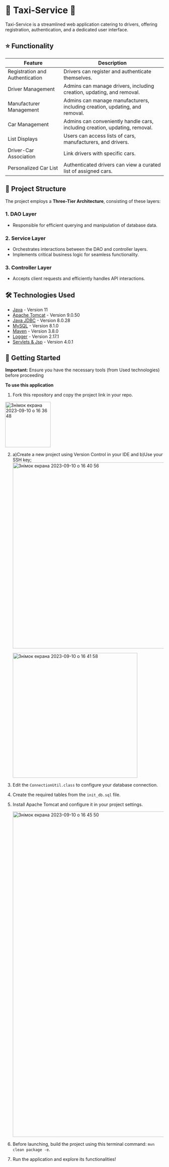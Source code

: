 # 🚕 Taxi-Service 🚖

Taxi-Service is a streamlined web application catering to drivers, offering registration, authentication, and a dedicated user interface.

## ⭐️ Functionality


| Feature                           | Description                                                                  |
|----------------------------------|------------------------------------------------------------------------------|
| Registration and Authentication | Drivers can register and authenticate themselves.                          |
| Driver Management                | Admins can manage drivers, including creation, updating, and removal.        |
| Manufacturer Management          | Admins can manage manufacturers, including creation, updating, and removal.  |
| Car Management                   | Admins can conveniently handle cars, including creation, updating, removal. |
| List Displays                    | Users can access lists of cars, manufacturers, and drivers.                  |
| Driver-Car Association           | Link drivers with specific cars.                                            |
| Personalized Car List            | Authenticated drivers can view a curated list of assigned cars.              |




## 📂 Project Structure

The project employs a **Three-Tier Architecture**, consisting of these layers:

### 1. DAO Layer
- Responsible for efficient querying and manipulation of database data.

### 2. Service Layer
- Orchestrates interactions between the DAO and controller layers.
- Implements critical business logic for seamless functionality.

### 3. Controller Layer
- Accepts client requests and efficiently handles API interactions.


  
## 🛠️ Technologies Used

- [Java](https://www.oracle.com/java/technologies/javase/jdk11-archive-downloads.html) - Version 11
- [Apache Tomcat](https://repo1.maven.org/maven2/org/apache/tomcat/tomcat/9.0.50/) - Version 9.0.50
- [Java JDBC](https://mvnrepository.com/artifact/mysql/mysql-connector-java/8.0.28) - Version 8.0.28
- [MySQL](https://dev.mysql.com/downloads/mysql/) - Version 8.1.0
- [Maven](https://repo.maven.apache.org/maven2/org/apache/maven/plugins/maven-compiler-plugin/3.8.0/) - Version 3.8.0
- [Logger](https://mvnrepository.com/artifact/org.apache.logging.log4j/log4j-core/2.17.1) - Version 2.17.1
- [Servlets & Jsp](https://mvnrepository.com/artifact/javax.servlet/javax.servlet-api/4.0.1) - Version 4.0.1



## 🚀 Getting Started

**Important:** Ensure you have the necessary tools (from Used technologies) before proceeding

  **To use this application**

1. Fork this repository and copy the project link in your repo.
<img width="144" alt="Знімок екрана 2023-09-10 о 16 36 48" src="https://github.com/mykhailoKrlKrk/my-taxi-service/assets/133024859/8d915606-568f-4452-beb9-e3c96f52497e">



2. a)Create a new project using Version Control in your IDE and b)Use your SSH key;
   <img width="590" alt="Знімок екрана 2023-09-10 о 16 40 56" src="https://github.com/mykhailoKrlKrk/my-taxi-service/assets/133024859/249274d5-6faf-4ca6-82c9-b13ee4586c12">





   <img width="396" alt="Знімок екрана 2023-09-10 о 16 41 58" src="https://github.com/mykhailoKrlKrk/my-taxi-service/assets/133024859/b530adb3-7cae-4179-bb72-ddab1e31096e">
2. Edit the `ConnectionUtil.class` to configure your database connection.
3. Create the required tables from the `init_db.sql` file.
4. Install Apache Tomcat and configure it in your project settings.


   <img width="1032" alt="Знімок екрана 2023-09-10 о 16 45 50" src="https://github.com/mykhailoKrlKrk/my-taxi-service/assets/133024859/9e291793-f2b6-4a88-b1af-42759ddd42fb">
5. Before launching, build the project using this terminal command: `mvn clean package -e`.
6. Run the application and explore its functionalities!



 
